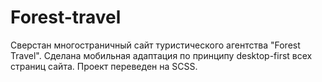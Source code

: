 # Forest-travel
Сверстан многостраничный сайт туристического агентства "Forest Travel". Сделана мобильная адаптация по принципу desktop-first всех страниц сайта. Проект переведен на SCSS.
